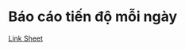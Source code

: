 <h1>Báo cáo tiến độ mỗi ngày</h1>
<a href="https://docs.google.com/spreadsheets/d/1bPqsb1k0HHfGUxic4xuM65dzboZn3VCRjq77Sl6TsO8/edit?usp=sharing">Link Sheet</a>
